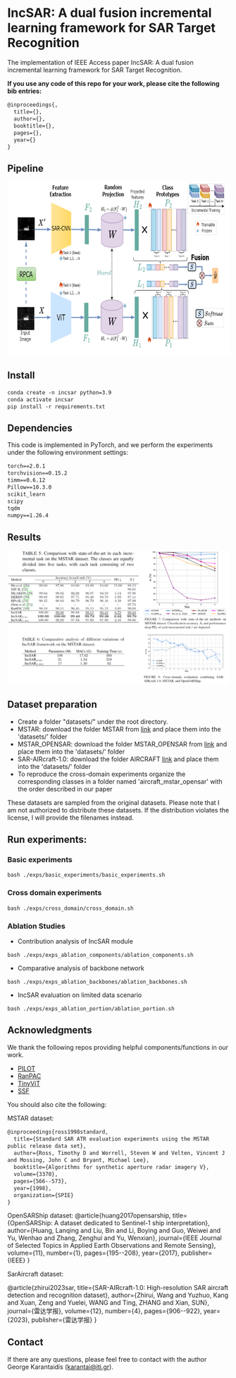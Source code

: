# IncSAR: A dual fusion incremental learning framework for SAR Target Recognition
The implementation of IEEE Access paper IncSAR: A dual fusion incremental learning framework for SAR Target Recognition.

**If you use any code of this repo for your work, please cite the following bib entries:**
```
@inproceedings{,
  title={},
  author={},
  booktitle={},
  pages={},
  year={}
}
```
## Pipeline

<img src='images/diagram.png' width='680' height='395'>

## Install
```
conda create -n incsar python=3.9
conda activate incsar
pip install -r requirements.txt
```
## Dependencies 
This code is implemented in PyTorch, and we perform the experiments under the following environment settings:
```
torch==2.0.1
torchvision==0.15.2
timm==0.6.12
Pillow==10.3.0
scikit_learn
scipy
tqdm
numpy==1.26.4
```

## Results
<img src='images/results.png'>

## Dataset preparation
- Create a folder "datasets/" under the root directory.
- MSTAR: download the folder MSTAR from [link](https://drive.google.com/drive/folders/1Hrk1FA4PYtAGpvzxUFRt14KRClASr1z7?usp=sharing) and place them into the 'datasets/' folder
- MSTAR_OPENSAR: download the folder MSTAR_OPENSAR from [link](https://drive.google.com/drive/folders/1Hrk1FA4PYtAGpvzxUFRt14KRClASr1z7?usp=sharing) and place them into the 'datasets/' folder
- SAR-AIRcraft-1.0: download the folder AIRCRAFT [link](https://radars.ac.cn/web/data/getData?dataType=SARDataset_en&pageType=en) and place them into the 'datasets/' folder
- To reproduce the cross-domain experiments organize the corresponding classes in a folder named 'aircraft_mstar_opensar' with the order described in our paper

These datasets are sampled from the original datasets. Please note that I am not authorized to distribute these datasets. If the distribution violates the license, I will provide the filenames instead.
## Run experiments: 
### Basic experiments
```
bash ./exps/basic_experiments/basic_experiments.sh
```
### Cross domain experiments
```
bash ./exps/cross_domain/cross_domain.sh
```
### Ablation Studies
- Contribution analysis of IncSAR module
```
bash ./exps/exps_ablation_components/ablation_components.sh
```
- Comparative analysis of backbone network
```
bash ./exps/exps_ablation_backbones/ablation_backbones.sh
```
- IncSAR evaluation on limited data scenario
```
bash ./exps/exps_ablation_portion/ablation_portion.sh
```

## Acknowledgments 
We thank the following repos providing helpful components/functions in our work.
- [PILOT](https://github.com/sun-hailong/LAMDA-PILOT)
- [RanPAC](https://github.com/RanPAC/RanPAC/)
- [TinyViT](https://github.com/wkcn/TinyViT)
- [SSF](https://github.com/dongzelian/SSF)

You should also cite the following:

MSTAR dataset:
```
@inproceedings{ross1998standard,
  title={Standard SAR ATR evaluation experiments using the MSTAR public release data set},
  author={Ross, Timothy D and Worrell, Steven W and Velten, Vincent J and Mossing, John C and Bryant, Michael Lee},
  booktitle={Algorithms for synthetic aperture radar imagery V},
  volume={3370},
  pages={566--573},
  year={1998},
  organization={SPIE}
}
```

OpenSARShip dataset:
@article{huang2017opensarship,
  title={OpenSARShip: A dataset dedicated to Sentinel-1 ship interpretation},
  author={Huang, Lanqing and Liu, Bin and Li, Boying and Guo, Weiwei and Yu, Wenhao and Zhang, Zenghui and Yu, Wenxian},
  journal={IEEE Journal of Selected Topics in Applied Earth Observations and Remote Sensing},
  volume={11},
  number={1},
  pages={195--208},
  year={2017},
  publisher={IEEE}
}

SarAircraft dataset:

@article{zhirui2023sar,
  title={SAR-AIRcraft-1.0: High-resolution SAR aircraft detection and recognition dataset},
  author={Zhirui, Wang and Yuzhuo, Kang and Xuan, Zeng and Yuelei, WANG and Ting, ZHANG and Xian, SUN},
  journal={雷达学报},
  volume={12},
  number={4},
  pages={906--922},
  year={2023},
  publisher={雷达学报}
}

## Contact
If there are any questions, please feel free to contact with the author George Karantaidis (karantai@iti.gr).
